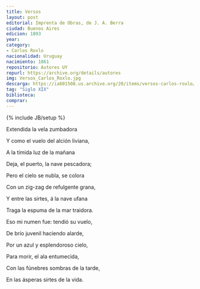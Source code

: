 ```yaml
---
title: Versos
layout: post
editorial: Imprenta de Obras, de J. A. Berra
ciudad: Buenos Aires
edicion: 1893
year: 
category:
- Carlos Roxlo
nacionalidad: Uruguay
nacimiento: 1861
repositorio: Autores UY
repurl: https://archive.org/details/autores
img: Versos_Carlos_Roxlo.jpg
descarga: https://ia601508.us.archive.org/20/items/versos-carlos-roxlo/Versos_-_Carlos_Roxlo.pdf
tag: "Siglo XIX"
biblioteca: 
comprar: 
---
```

{% include JB/setup %}

Extendida la vela zumbadora
 
Y como el vuelo del alción liviana,
 
A la tímida luz de la mañana
 
Deja, el puerto, la nave pescadora;
 
 
Pero el cielo se nubla, se colora
 
Con un zig-zag de refulgente grana,
 
Y entre las sirtes, á la nave ufana
 
Traga la espuma de la mar traidora.
 
 
Eso mi numen fue: tendió su vuelo,
 
De brío juvenil haciendo alarde,
 
Por un azul y esplendoroso cielo,
 
 
Para morir, el ala entumecida,
 
Con las fúnebres sombras de la tarde,
 
En las ásperas sirtes de la vida.
